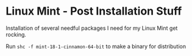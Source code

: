 # Linux Mint - Post Installation Stuff

Installation of several needful packages I need for my Linux Mint get rocking.

Run `shc -f mint-18-1-cinnamon-64-bit` to make a binary for distribution

